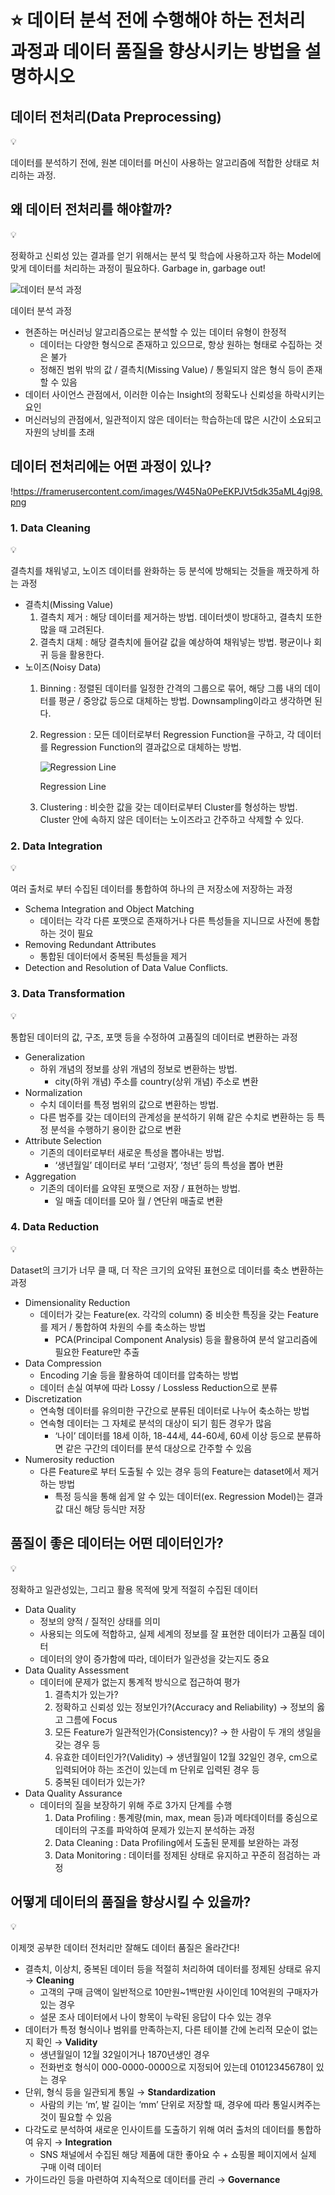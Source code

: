 # ⭐️ 데이터 분석 전에 수행해야 하는 전처리 과정과 데이터 품질을 향상시키는 방법을 설명하시오

## 데이터 전처리(Data Preprocessing)

<aside>
💡

데이터를 분석하기 전에, 원본 데이터를 머신이 사용하는 알고리즘에 적합한 상태로 처리하는 과정.

</aside>

## 왜 데이터 전처리를 해야할까?

<aside>
💡

정확하고 신뢰성 있는 결과를 얻기 위해서는 분석 및 학습에 사용하고자 하는 Model에 맞게 데이터를 처리하는 과정이 필요하다. Garbage in, garbage out!

</aside>

![데이터 분석 과정](https://framerusercontent.com/images/IO1Qh9zhTGWXfv1B8PgG4ulXw3I.png)

데이터 분석 과정

- 현존하는 머신러닝 알고리즘으로는 분석할 수 있는 데이터 유형이 한정적
    - 데이터는 다양한 형식으로 존재하고 있으므로, 항상 원하는 형태로 수집하는 것은 불가
    - 정해진 범위 밖의 값 / 결측치(Missing Value) / 통일되지 않은 형식 등이 존재할 수 있음
- 데이터 사이언스 관점에서, 이러한 이슈는 Insight의 정확도나 신뢰성을 하락시키는 요인
- 머신러닝의 관점에서, 일관적이지 않은 데이터는 학습하는데 많은 시간이 소요되고 자원의 낭비를 초래

## 데이터 전처리에는 어떤 과정이 있나?

!https://framerusercontent.com/images/W45Na0PeEKPJVt5dk35aML4gj98.png

### 1. Data Cleaning

<aside>
💡

결측치를 채워넣고, 노이즈 데이터를 완화하는 등 분석에 방해되는 것들을 깨끗하게 하는 과정

</aside>

- 결측치(Missing Value)
    1. 결측치 제거 : 해당 데이터를 제거하는 방법. 데이터셋이 방대하고, 결측치 또한 많을 때 고려된다.
    2. 결측치 대체 : 해당 결측치에 들어갈 값을 예상하여 채워넣는 방법. 평균이나 회귀 등을 활용한다.
- 노이즈(Noisy Data)
    1. Binning : 정렬된 데이터를 일정한 간격의 그룹으로 묶어, 해당 그룹 내의 데이터를 평균 / 중앙값 등으로 대체하는 방법. Downsampling이라고 생각하면 된다.
    2. Regression : 모든 데이터로부터 Regression Function을 구하고, 각 데이터를 Regression Function의 결과값으로 대체하는 방법.
        
        ![Regression Line](https://d1whtlypfis84e.cloudfront.net/guides/wp-content/uploads/2019/05/24071439/Regression-lines.png)
        
        Regression Line
        
    3. Clustering : 비슷한 값을 갖는 데이터로부터 Cluster를 형성하는 방법. Cluster 안에 속하지 않은 데이터는 노이즈라고 간주하고 삭제할 수 있다.

### 2. Data Integration

<aside>
💡

여러 출처로 부터 수집된 데이터를  통합하여 하나의 큰 저장소에 저장하는 과정

</aside>

- Schema Integration and Object Matching
    - 데이터는 각각 다른 포맷으로 존재하거나 다른 특성들을 지니므로 사전에 통합하는 것이 필요
- Removing Redundant Attributes
    - 통합된 데이터에서 중복된 특성들을 제거
- Detection and Resolution of Data Value Conflicts.

### 3. Data Transformation

<aside>
💡

통합된 데이터의 값, 구조, 포맷 등을 수정하여 고품질의 데이터로 변환하는 과정

</aside>

- Generalization
    - 하위 개념의 정보를 상위 개념의 정보로 변환하는 방법.
        - city(하위 개념) 주소를 country(상위 개념) 주소로 변환
- Normalization
    - 수치 데이터를 특정 범위의 값으로 변환하는 방법.
    - 다른 범주를 갖는 데이터의 관계성을 분석하기 위해 같은 수치로 변환하는 등 특정 분석을 수행하기 용이한 값으로 변환
- Attribute Selection
    - 기존의 데이터로부터 새로운 특성을 뽑아내는 방법.
        - ‘생년월일’ 데이터로 부터 ‘고령자’, ‘청년’ 등의 특성을 뽑아 변환
- Aggregation
    - 기존의 데이터를 요약된 포맷으로 저장 / 표현하는 방법.
        - 일 매출 데이터를 모아 월 / 연단위 매출로 변환

### 4. Data Reduction

<aside>
💡

Dataset의 크기가 너무 클 때, 더 작은 크기의 요약된 표현으로 데이터를 축소 변환하는 과정

</aside>

- Dimensionality Reduction
    - 데이터가 갖는 Feature(ex. 각각의 column) 중 비슷한 특징을 갖는 Feature를 제거 / 통합하여 차원의 수를 축소하는 방법
        - PCA(Principal Component Analysis) 등을 활용하여 분석 알고리즘에 필요한 Feature만 추출
- Data Compression
    - Encoding 기술 등을 활용하여 데이터를 압축하는 방법
    - 데이터 손실 여부에 따라 Lossy / Lossless Reduction으로 분류
- Discretization
    - 연속형 데이터를 유의미한 구간으로 분류된 데이터로 나누어 축소하는 방법
    - 연속형 데이터는 그 자체로 분석의 대상이 되기 힘든 경우가 많음
        - ‘나이’ 데이터를 18세 이하, 18-44세, 44-60세, 60세 이상 등으로 분류하면 같은 구간의 데이터를 분석 대상으로 간주할 수 있음
- Numerosity reduction
    - 다른 Feature로 부터 도출될 수 있는 경우 등의 Feature는 dataset에서 제거하는 방법
        - 특정 등식을 통해 쉽게 알 수 있는 데이터(ex. Regression Model)는 결과값 대신 해당 등식만 저장

## 품질이 좋은 데이터는 어떤 데이터인가?

<aside>
💡

정확하고 일관성있는, 그리고 활용 목적에 맞게 적절히 수집된 데이터

</aside>

- Data Quality
    - 정보의 양적 / 질적인 상태를 의미
    - 사용되는 의도에 적합하고, 실제 세계의 정보를 잘 표현한 데이터가 고품질 데이터
    - 데이터의 양이 증가함에 따라, 데이터가 일관성을 갖는지도 중요
- Data Quality Assessment
    - 데이터에 문제가 없는지 통계적 방식으로 접근하여 평가
        1. 결측치가 있는가?
        2. 정확하고 신뢰성 있는 정보인가?(Accuracy and Reliability) → 정보의 옳고 그름에 Focus
        3. 모든 Feature가 일관적인가(Consistency)? → 한 사람이 두 개의 생일을 갖는 경우 등
        4. 유효한 데이터인가?(Validity) → 생년월일이 12월 32일인 경우, cm으로 입력되어야 하는 조건이 있는데 m 단위로 입력된 경우 등
        5. 중복된 데이터가 있는가?
- Data Quality Assurance
    - 데이터의 질을 보장하기 위해 주로 3가지 단계를 수행
        1. Data Profiling : 통계량(min, max, mean 등)과 메타데이터를 중심으로 데이터의 구조를 파악하여 문제가 있는지 분석하는 과정
        2. Data Cleaning : Data Profiling에서 도출된 문제를 보완하는 과정
        3. Data Monitoring : 데이터를 정제된 상태로 유지하고 꾸준히 점검하는 과정

## 어떻게 데이터의 품질을 향상시킬 수 있을까?

<aside>
💡

이제껏 공부한 데이터 전처리만 잘해도 데이터 품질은 올라간다!

</aside>

- 결측치, 이상치, 중복된 데이터 등을 적절히 처리하여 데이터를 정제된 상태로 유지 → **Cleaning**
    - 고객의 구매 금액이 일반적으로 10만원~1백만원 사이인데 10억원의 구매자가 있는 경우
    - 설문 조사 데이터에서 나이 항목이 누락된 응답이 다수 있는 경우
- 데이터가 특정 형식이나 범위를 만족하는지, 다른 테이블 간에 논리적 모순이 없는지 확인 → **Validity**
    - 생년월일이 12월 32일이거나 1870년생인 경우
    - 전화번호 형식이 000-0000-0000으로 지정되어 있는데 01012345678이 있는 경우
- 단위, 형식 등을 일관되게 통일 → **Standardization**
    - 사람의 키는 ‘m’, 발 길이는 ‘mm’ 단위로 저장할 때, 경우에 따라 통일시켜주는 것이 필요할 수 있음
- 다각도로 분석하여 새로운 인사이트를 도출하기 위해 여러 출처의 데이터를 통합하여 유지 → **Integration**
    - SNS 채널에서 수집된 해당 제품에 대한 좋아요 수 + 쇼핑몰 페이지에서 실제 구매 이력 데이터
- 가이드라인 등을 마련하여 지속적으로 데이터를 관리 → **Governance**